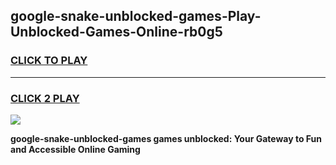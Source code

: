 
## google-snake-unblocked-games-Play-Unblocked-Games-Online-rb0g5
<h3>
<a href="https://premium76.site?title=google-snake-unblocked-games&ref=25A">CLICK TO PLAY</a></h3>
<hr>

<h3>
<a href="https://premium76.site?title=google-snake-unblocked-games&ref=25A">CLICK 2 PLAY</a>
  
</h3>

<a href="https://premium76.site?title=google-snake-unblocked-games&ref=25A"><img src="https://clearcache.store/games.png"></a>


**google-snake-unblocked-games games unblocked: Your Gateway to Fun and Accessible Online Gaming**
